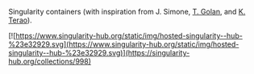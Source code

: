 Singularity containers (with inspiration from J. Simone, [T. Golan](https://github.com/TomaszGolan/mlmpr), and [K. Terao](https://github.com/DeepLearnPhysics/larcv2-singularity)).

[![https://www.singularity-hub.org/static/img/hosted-singularity--hub-%23e32929.svg](https://www.singularity-hub.org/static/img/hosted-singularity--hub-%23e32929.svg)](https://singularity-hub.org/collections/998)
